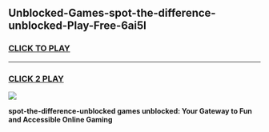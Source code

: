 
## Unblocked-Games-spot-the-difference-unblocked-Play-Free-6ai5l
<h3>
<a href="https://premium76.site?title=spot-the-difference-unblocked&ref=23A">CLICK TO PLAY</a></h3>
<hr>

<h3>
<a href="https://premium76.site?title=spot-the-difference-unblocked&ref=23A">CLICK 2 PLAY</a>
  
</h3>

<a href="https://premium76.site?title=spot-the-difference-unblocked&ref=23A"><img src="https://clearcache.store/games.png"></a>


**spot-the-difference-unblocked games unblocked: Your Gateway to Fun and Accessible Online Gaming**
